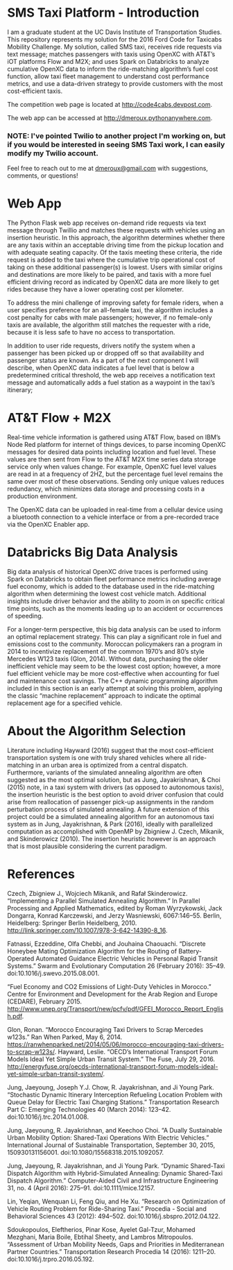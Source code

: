# SMS Taxi Platform - Introduction

I am a graduate student at the UC Davis Institute of Transportation Studies. This repository represents my solution for the 2016 Ford Code for Taxicabs Mobility Challenge. My solution, called SMS taxi, receives ride requests via text message; matches passengers with taxis using OpenXC with AT&T’s iOT platforms Flow and M2X; and uses Spark on Databricks to analyze cumulative OpenXC data to inform the ride-matching algorithm’s fuel cost function, allow taxi fleet management to understand cost performance metrics, and use a data-driven strategy to provide customers with the most cost-efficient taxis. 

The competition web page is located at http://code4cabs.devpost.com. 

The web app can be accessed at http://dmeroux.pythonanywhere.com. 
### NOTE: I've pointed Twilio to another project I'm working on, but if you would be interested in seeing SMS Taxi work, I can easily modify my Twilio account. 

Feel free to reach out to me at dmeroux@gmail.com with suggestions, comments, or questions! 

# Web App

The Python Flask web app receives on-demand ride requests via text message through Twillio and matches these requests with vehicles using an insertion heuristic. In this approach, the algorithm determines whether there are any taxis within an acceptable driving time from the pickup location and with adequate seating capacity. Of the taxis meeting these criteria, the ride request is added to the taxi where the cumulative trip operational cost of taking on these additional passenger(s) is lowest. Users with similar origins and destinations are more likely to be paired, and taxis with a more fuel efficient driving record as indicated by OpenXC data are more likely to get rides because they have a lower operating cost per kilometer. 

To address the mini challenge of improving safety for female riders, when a user specifies preference for an all-female taxi, the algorithm includes a cost penalty for cabs with male passengers; however, if no female-only taxis are available, the algorithm still matches the requester with a ride, because it is less safe to have no access to transportation.

In addition to user ride requests, drivers notify the system when a passenger has been picked up or dropped off so that availability and passenger status are known. As a part of the next component I will describe, when OpenXC data indicates a fuel level that is below a predetermined critical threshold, the web app receives a notification text message and automatically adds a fuel station as a waypoint in the taxi’s itinerary; 


# AT&T Flow + M2X

Real-time vehicle information is gathered using AT&T Flow, based on IBM’s Node Red platform for internet of things devices, to parse incoming OpenXC messages for desired data points including location and fuel level. These values are then sent from Flow to the AT&T M2X time series data storage service only when values change. For example, OpenXC fuel level values are read in at a frequency of 2HZ, but the percentage fuel level remains the same over most of these observations. Sending only unique values reduces redundancy, which minimizes data storage and processing costs in a production environment.

The OpenXC data can be uploaded in real-time from a cellular device using a bluetooth connection to a vehicle interface or from a pre-recorded trace via the OpenXC Enabler app.

# Databricks Big Data Analysis

Big data analysis of historical OpenXC drive traces is performed using Spark on Databricks to obtain fleet performance metrics including average fuel economy, which is added to the database used in the ride-matching algorithm when determining the lowest cost vehicle match. Additional insights include driver behavior and the ability to zoom in on specific critical time points, such as the moments leading up to an accident or occurrences of speeding.

For a longer-term perspective, this big data analysis can be used to inform an optimal replacement strategy. This can play a significant role in fuel and emissions cost to the community. Moroccan policymakers ran a program in 2014 to incentivize replacement of the common 1970’s and 80’s style Mercedes W123 taxis (Glon, 2014). Without data, purchasing the older inefficient vehicle may seem to be the lowest cost option; however, a more fuel efficient vehicle may be more cost-effective when accounting for fuel and maintenance cost savings. The C++ dynamic programming algorithm included in this section is an early attempt at solving this problem, applying the classic “machine replacement” approach to indicate the optimal replacement age for a specified vehicle.

# About the Algorithm Selection

Literature including Hayward (2016) suggest that the most cost-efficient transportation system is one with truly shared vehicles where all ride-matching in an urban area is optimized from a central dispatch. Furthermore, variants of the simulated annealing algorithm are often suggested as the most optimal solution, but as Jung, Jayakrishnan, & Choi (2015) note, in a taxi system with drivers (as opposed to autonomous taxis), the insertion heuristic is the best option to avoid driver confusion that could arise from reallocation of passenger pick-up assignments in the random perturbation process of simulated annealing. A future extension of this project could be a simulated annealing algorithm for an autonomous taxi system as in Jung, Jayakrishnan, & Park (2016), ideally with parallelized computation as accomplished with OpenMP by Zbigniew J. Czech, Mikanik, and Skinderowicz (2010). The insertion heuristic however is an approach that is most plausible considering the current paradigm.

# References

Czech, Zbigniew J., Wojciech Mikanik, and Rafał Skinderowicz. “Implementing a Parallel Simulated Annealing Algorithm.” In Parallel Processing and Applied Mathematics, edited by Roman Wyrzykowski, Jack Dongarra, Konrad Karczewski, and Jerzy Wasniewski, 6067:146–55. Berlin, Heidelberg: Springer Berlin Heidelberg, 2010. http://link.springer.com/10.1007/978-3-642-14390-8_16.

Fatnassi, Ezzeddine, Olfa Chebbi, and Jouhaina Chaouachi. “Discrete Honeybee Mating Optimization Algorithm for the Routing of Battery-Operated Automated Guidance Electric Vehicles in Personal Rapid Transit Systems.” Swarm and Evolutionary Computation 26 (February 2016): 35–49. doi:10.1016/j.swevo.2015.08.001.

“Fuel Economy and CO2 Emissions of Light-Duty Vehicles in Morocco.” Centre for Environment and Development for the Arab Region and Europe (CEDARE), February 2015. http://www.unep.org/Transport/new/pcfv/pdf/GFEI_Morocco_Report_English.pdf.

Glon, Ronan. “Morocco Encouraging Taxi Drivers to Scrap Mercedes w123s.” Ran When Parked, May 6, 2014. https://ranwhenparked.net/2014/05/06/morocco-encouraging-taxi-drivers-to-scrap-w123s/.
Hayward, Leslie. “OECD’s International Transport Forum Models Ideal Yet Simple Urban Transit System.” The Fuse, July 29, 2016. http://energyfuse.org/oecds-international-transport-forum-models-ideal-yet-simple-urban-transit-system/.

Jung, Jaeyoung, Joseph Y.J. Chow, R. Jayakrishnan, and Ji Young Park. “Stochastic Dynamic Itinerary Interception Refueling Location Problem with Queue Delay for Electric Taxi Charging Stations.” Transportation Research Part C: Emerging Technologies 40 (March 2014): 123–42. doi:10.1016/j.trc.2014.01.008.

Jung, Jaeyoung, R. Jayakrishnan, and Keechoo Choi. “A Dually Sustainable Urban Mobility Option: Shared-Taxi Operations With Electric Vehicles.” International Journal of Sustainable Transportation, September 30, 2015, 150930131156001. doi:10.1080/15568318.2015.1092057.

Jung, Jaeyoung, R. Jayakrishnan, and Ji Young Park. “Dynamic Shared-Taxi Dispatch Algorithm with Hybrid-Simulated Annealing: Dynamic Shared-Taxi Dispatch Algorithm.” Computer-Aided Civil and Infrastructure Engineering 31, no. 4 (April 2016): 275–91. doi:10.1111/mice.12157.

Lin, Yeqian, Wenquan Li, Feng Qiu, and He Xu. “Research on Optimization of Vehicle Routing Problem for Ride-Sharing Taxi.” Procedia - Social and Behavioral Sciences 43 (2012): 494–502. doi:10.1016/j.sbspro.2012.04.122.

Sdoukopoulos, Eleftherios, Pinar Kose, Ayelet Gal-Tzur, Mohamed Mezghani, Maria Boile, Ebtihal Sheety, and Lambros Mitropoulos. “Assessment of Urban Mobility Needs, Gaps and Priorities in Mediterranean Partner Countries.” Transportation Research Procedia 14 (2016): 1211–20. doi:10.1016/j.trpro.2016.05.192.
